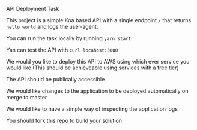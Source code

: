 API Deployment Task

This project is a simple Koa based API with a single endpoint `/` that returns `hello world` and logs the user-agent.

You can run the task locally by running `yarn start`

Yan can test the API with `curl locahost:3000`

We would you like to deploy this API to AWS using which ever service you would like (This should be achieveable using services with a free tier)

The API should be publically accessible

We would like changes to the application to be deployed automatically on merge to master

We would like to have a simple way of inspecting the application logs

You should fork this repo to build your solution

